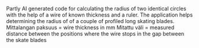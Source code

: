 Partly AI generated code for calculating the radius of two identical circles with the help of a wire of known thickness and a ruler.
The application helps determining the radius of of a couple of profiled long skating blades.
Mittalangan paksuus = wire thickness in mm
Mitattu väli = measured distance between the positions where the wire stops in the gap between the skate blades

